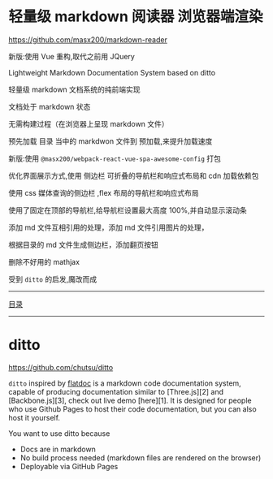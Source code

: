 # 轻量级 markdown 阅读器 浏览器端渲染

https://github.com/masx200/markdown-reader

新版:使用 Vue 重构,取代之前用 JQuery

Lightweight Markdown Documentation System based on ditto

轻量级 markdown 文档系统的纯前端实现

文档处于 markdown 状态

无需构建过程（在浏览器上呈现 markdown 文件）

预先加载 目录 当中的 markdwon 文件到 预加载,来提升加载速度

新版:使用 `@masx200/webpack-react-vue-spa-awesome-config` 打包

优化界面展示方式,使用 侧边栏 可折叠的导航栏和响应式布局和 cdn 加载依赖包

使用 css 媒体查询的侧边栏 ,flex 布局的导航栏和响应式布局

使用了固定在顶部的导航栏,给导航栏设置最大高度 100%,并自动显示滚动条

添加 md 文件互相引用的处理，添加 md 文件引用图片的处理，

根据目录的 md 文件生成侧边栏，添加翻页按钮

删除不好用的 mathjax

受到 `ditto` 的启发,魔改而成

<hr></hr>

[目录](summary.md)

<hr></hr>

# ditto

https://github.com/chutsu/ditto

`ditto` inspired by [flatdoc](http://ricostacruz.com/flatdoc/) is a markdown code
documentation system, capable of producing documentation similar to
[Three.js][2] and [Backbone.js][3], check out live demo [here][1]. It is
designed for people who use Github Pages to host their code documentation, but
you can also host it yourself.

You want to use ditto because

-   Docs are in markdown
-   No build process needed (markdown files are rendered on the browser)
-   Deployable via GitHub Pages
